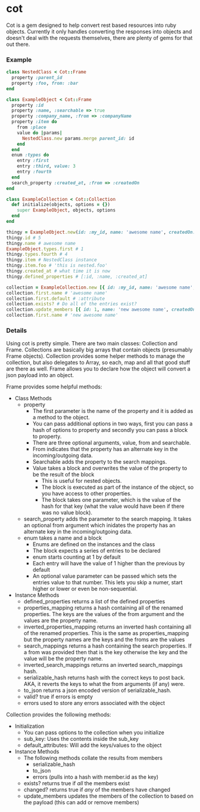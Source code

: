 cot
===

Cot is a gem designed to help convert rest based resources into ruby objects.  Currently it only handles converting the responses into objects and doesn't deal with the requests themselves, there are plenty of gems for that out there.

### Example

```ruby
class NestedClass < Cot::Frame
  property :parent_id
  property :foo, from: :bar
end

class ExampleObject < Cot::Frame
  property :id
  property :name, :searchable => true
  property :company_name, :from => :companyName
  property :item do
    from :place
    value do |params|
      NestedClass.new params.merge parent_id: id
    end
  end
  enum :types do
    entry :first
    entry :third, value: 3
    entry :fourth
  end
  search_property :created_at, :from => :createdOn
end

class ExampleCollection < Cot::Collection
  def initialize(objects, options = {})
    super ExampleObject, objects, options
  end
end

thingy = ExampleObject.new(id: :my_id, name: 'awesome name', createdOn: Time.now, place: {bar: 'this is nested.foo'})
thingy.id # 5
thingy.name # awesome name
ExampleObject.types.first # 1
thingy.types.fourth # 4
thingy.item # NestedClass instance
thingy.item.foo # 'this is nested.foo'
thingy.created_at # what time it is now
thingy.defined_properties # [:id, :name, :created_at]

collection = ExampleCollection.new [{ id: :my_id, name: 'awesome name', createdOn: Time.now }, { id: :my_id, name: 'awesome name', createdOn: Time.now }], { default_attributes: { default: :attribute }
collection.first.name # 'awesome name'
collection.first.default # :attribute
collection.exists? # Do all of the entries exist?
collection.update_members [{ id: 1, name: 'new awesome name', createdOn: Time.now }, { id: 2, name: 'new awesome name', createdOn: Time.now }]
collection.first.name # 'new awesome name'
```


### Details

Using cot is pretty simple. There are two main classes: Collection and Frame. Collections are basically big arrays that contain objects (presumably Frame objects). Collection provides some helper methods to manage the collection, but also delegates to Array, so each, map and all that good stuff are there as well. Frame allows you to declare how the object will convert a json payload into an object.

Frame provides some helpful methods:
- Class Methods
    - property
      - The first parameter is the name of the property and it is added as a method to the object.
      - You can pass additional options in two ways, first you can pass a hash of options to property and secondly you can pass a block to property.
      - There are three optional arguments, value, from and searchable.
      - From indicates that the property has an alternate key in the incoming/outgoing data.
      - Searchable adds the property to the search mappings.
      - Value takes a block and overwrites the value of the property to be the result of the block
        - This is useful for nested objects.
        - The block is executed as part of the instance of the object, so you have access to other properties.
        - The block takes one parameter, which is the value of the hash for that key (what the value would have been if there was no value block).
    - search\_property adds the parameter to the search mapping.  It takes an optional from argument which inidates the property has an alternate key in the incoming/outgoing data.
    - enum takes a name and a block
      - Enums are defined on the instances and the class
      - The block expects a series of entries to be declared
      - enum starts counting at 1 by default
      - Each entry will have the value of 1 higher than the previous by default
      - An optional value parameter can be passed which sets the entries value to that number. This lets you skip a numer, start higher or lower or even be non-sequential.
- Instance Methods
    - defined\_properties returns a list of the defined properties
    - properties\_mapping returns a hash containing all of the renamed properties.  The keys are the values of the from argument and the values are the property name.
    - inverted\_properties\_mapping returns an inverted hash containing all of the renamed properties.  This is the same as properties\_mapping but the property names are the keys and the froms are the values
    - search\_mappings returns a hash containing the search properties.  If a from was provided then that is the key otherwise the key and the value will be the property name.
    - inverted\_search\_mappings returns an inverted search\_mappings hash.
    - serializable\_hash returns hash with the correct keys to post back.  AKA, it reverts the keys to what the from arguments (if any) were.
    - to\_json returns a json encoded version of serializable\_hash.
    - valid? true if errors is empty
    - errors used to store any errors associated with the object

Collection provides the following methods:
- Initialization
  - You can pass options to the collection when you initialize
  - sub\_key: Uses the contents inside the sub\_key
  - default_attributes: Will add the keys/values to the object
- Instance Methods
  - The following methods collate the results from members
    - serializable\_hash
    - to\_json
    - errors (pulls into a hash with member.id as the key)
  - exists? returns true if *all* the members exist
  - changed? returns true if *any* of the members have changed
  - update\_members updates the members of the collection to based on the payload (this can add or remove members)
